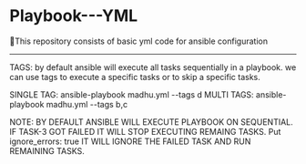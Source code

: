 # Playbook---YML
🚀This repository consists of basic yml code for ansible configuration

---
TAGS: by default ansible will execute all tasks sequentially in a playbook.
we can use tags to execute a specific tasks or to skip a specific tasks.

SINGLE TAG: ansible-playbook madhu.yml --tags d
MULTI TAGS: ansible-playbook madhu.yml --tags b,c


NOTE: BY DEFAULT ANSIBLE WILL EXECUTE PLAYBOOK ON SEQUENTIAL.
IF TASK-3 GOT FAILED IT WILL STOP EXECUTING REMAING TASKS.
Put ignore_errors: true IT WILL IGNORE THE FAILED TASK AND RUN REMAINING TASKS.
